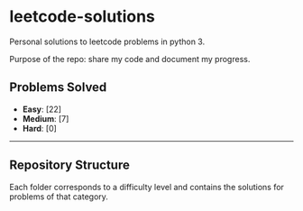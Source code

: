 # leetcode-solutions

Personal solutions to leetcode problems in python 3.

Purpose of the repo: share my code and document my progress.

## Problems Solved

- **Easy**: [22]  <!-- Placeholder for Easy problems count -->
- **Medium**: [7] <!-- Placeholder for Medium problems count -->
- **Hard**: [0]   <!-- Placeholder for Hard problems count -->

---

## Repository Structure

Each folder corresponds to a difficulty level and contains the solutions for problems of that category.


